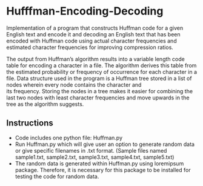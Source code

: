# Hufffman-Encoding-Decoding

Implementation of a program that constructs Huffman code for a given English text and encode it and decoding an English text that has been encoded with Huffman code using actual character frequencies and estimated character frequencies for improving compression ratios.

The output from Huffman’s algorithm results into a variable length code table for encoding a character in a file. The algorithm derives this table from the estimated probability or frequency of occurrence for each character in a file. Data structure used in the program is a Huffman tree stored in a list of nodes wherein every node contains the character and </br> its frequency. Storing the nodes in a tree makes it easier for combining the last two nodes with least character frequencies and move upwards in the tree as the algorithm suggests.

## Instructions
- Code includes one python file: Huffman.py 
- Run Huffman.py which will give user an option to generate random data or give specific filenames in .txt format. (Sample files named sample1.txt, sample2.txt, sample3.txt, sample4.txt, sample5.txt) 
- The random data is generated within Huffman.py using loremipsum package. Therefore, it is necessary for this package to be installed for testing the code for random data. 
